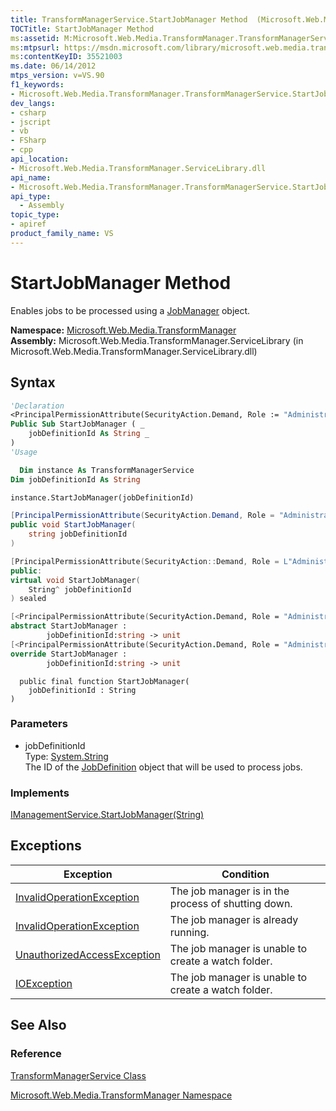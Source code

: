 ```yaml
---
title: TransformManagerService.StartJobManager Method  (Microsoft.Web.Media.TransformManager)
TOCTitle: StartJobManager Method
ms:assetid: M:Microsoft.Web.Media.TransformManager.TransformManagerService.StartJobManager(System.String)
ms:mtpsurl: https://msdn.microsoft.com/library/microsoft.web.media.transformmanager.transformmanagerservice.startjobmanager(v=VS.90)
ms:contentKeyID: 35521003
ms.date: 06/14/2012
mtps_version: v=VS.90
f1_keywords:
- Microsoft.Web.Media.TransformManager.TransformManagerService.StartJobManager
dev_langs:
- csharp
- jscript
- vb
- FSharp
- cpp
api_location:
- Microsoft.Web.Media.TransformManager.ServiceLibrary.dll
api_name:
- Microsoft.Web.Media.TransformManager.TransformManagerService.StartJobManager
api_type:
  - Assembly
topic_type:
- apiref
product_family_name: VS
---
```


# StartJobManager Method

Enables jobs to be processed using a [JobManager](jobmanager-class-microsoft-web-media-transformmanager.md) object.

**Namespace:**  [Microsoft.Web.Media.TransformManager](microsoft-web-media-transformmanager-namespace.md)  
**Assembly:**  Microsoft.Web.Media.TransformManager.ServiceLibrary (in Microsoft.Web.Media.TransformManager.ServiceLibrary.dll)

## Syntax

```vb
'Declaration
<PrincipalPermissionAttribute(SecurityAction.Demand, Role := "Administrators")> _
Public Sub StartJobManager ( _
    jobDefinitionId As String _
)
'Usage

  Dim instance As TransformManagerService
Dim jobDefinitionId As String

instance.StartJobManager(jobDefinitionId)
```

```csharp
[PrincipalPermissionAttribute(SecurityAction.Demand, Role = "Administrators")]
public void StartJobManager(
    string jobDefinitionId
)
```

```cpp
[PrincipalPermissionAttribute(SecurityAction::Demand, Role = L"Administrators")]
public:
virtual void StartJobManager(
    String^ jobDefinitionId
) sealed
```

``` fsharp
[<PrincipalPermissionAttribute(SecurityAction.Demand, Role = "Administrators")>]
abstract StartJobManager : 
        jobDefinitionId:string -> unit 
[<PrincipalPermissionAttribute(SecurityAction.Demand, Role = "Administrators")>]
override StartJobManager : 
        jobDefinitionId:string -> unit 
```

```jscript
  public final function StartJobManager(
    jobDefinitionId : String
)
```

### Parameters

  - jobDefinitionId  
    Type: [System.String](https://msdn.microsoft.com/library/s1wwdcbf)  
    The ID of the [JobDefinition](jobdefinition-class-microsoft-web-media-transformmanager.md) object that will be used to process jobs.  

### Implements

[IManagementService.StartJobManager(String)](imanagementservice-startjobmanager-method-microsoft-web-media-transformmanager.md)  

## Exceptions

|Exception|Condition|
|--- |--- |
|[InvalidOperationException](https://msdn.microsoft.com/library/2asft85a)|The job manager is in the process of shutting down.|
|[InvalidOperationException](https://msdn.microsoft.com/library/2asft85a)|The job manager is already running.|
|[UnauthorizedAccessException](https://msdn.microsoft.com/library/f2y9aa54)|The job manager is unable to create a watch folder.|
|[IOException](https://msdn.microsoft.com/library/hccy4eyd)|The job manager is unable to create a watch folder.|

## See Also

### Reference

[TransformManagerService Class](transformmanagerservice-class-microsoft-web-media-transformmanager.md)

[Microsoft.Web.Media.TransformManager Namespace](microsoft-web-media-transformmanager-namespace.md)
